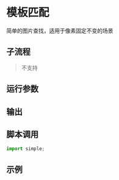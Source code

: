 # 模板匹配 
简单的图片查找，适用于像素固定不变的场景

## 子流程
> 不支持


## 运行参数




## 输出

    


## 脚本调用

```python
import simple;

```

## 示例